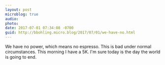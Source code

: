 ```yaml
---
layout: post
microblog: true
audio: 
photo: 
date: 2017-07-01 07:34:08 -0700
guid: http://bbohling.micro.blog/2017/07/01/we-have-no.html
---
```

We have no power, which means no espresso. This is bad under normal circumstances. This morning I have a 5K. I'm sure today is the day the world is going to end.
